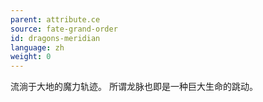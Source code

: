 ```yaml
---
parent: attribute.ce
source: fate-grand-order
id: dragons-meridian
language: zh
weight: 0
---
```


流淌于大地的魔力轨迹。
所谓龙脉也即是一种巨大生命的跳动。
